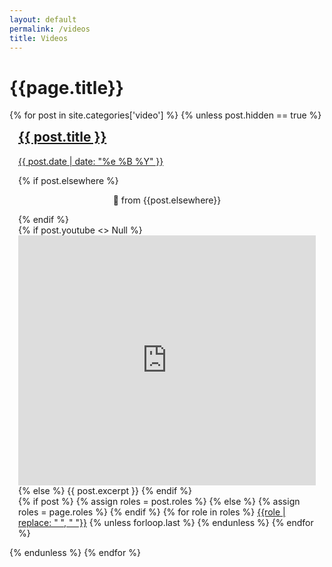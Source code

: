 ```yaml
---
layout: default
permalink: /videos
title: Videos
---
```


<h1>{{page.title}}</h1>
<div class="posts">
  {% for post in site.categories['video'] %}
    {% unless post.hidden == true %}
    <article style="padding: 1em;" class="post">
      <a href="{{ site.baseurl }}{{ post.url }}">
        <h1 style="margin-top: 0;">{{ post.title }}</h1>
        <div>
          <p class="post_date">{{ post.date | date: "%e %B %Y" }}</p>
        </div>
      </a>
      {% if post.elsewhere %}<p style="text-align: center;">🔀 from {{post.elsewhere}}</p>{% endif %}
      <div class="entry">
      {% if post.youtube <> Null %}
      <iframe width="100%" height="400em" src="https://www.youtube.com/embed/{{ page.youtube }}" frameborder="0" allow="accelerometer; autoplay; clipboard-write; encrypted-media; gyroscope; picture-in-picture" allowfullscreen></iframe>
      {% else %}
      {{ post.excerpt }}
      {% endif %}
      </div>
      <div class="post-roles">
        {% if post %}
          {% assign roles = post.roles %}
        {% else %}
          {% assign roles = page.roles %}
        {% endif %}
        {% for role in roles %}
          <a href="{{site.baseurl}}/roles/#{{role|slugize}}">{{role | replace: " ", "&nbsp;"}}</a>
          {% unless forloop.last %}&nbsp;{% endunless %}
        {% endfor %}
      </div>
    </article>
    {% endunless %}
  {% endfor %}
</div>
